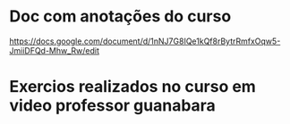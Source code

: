 # Doc com anotações do curso
https://docs.google.com/document/d/1nNJ7G8IQe1kQf8rBytrRmfxOqw5-JmiiDFQd-Mhw_Rw/edit

# Exercios realizados no curso em video professor guanabara